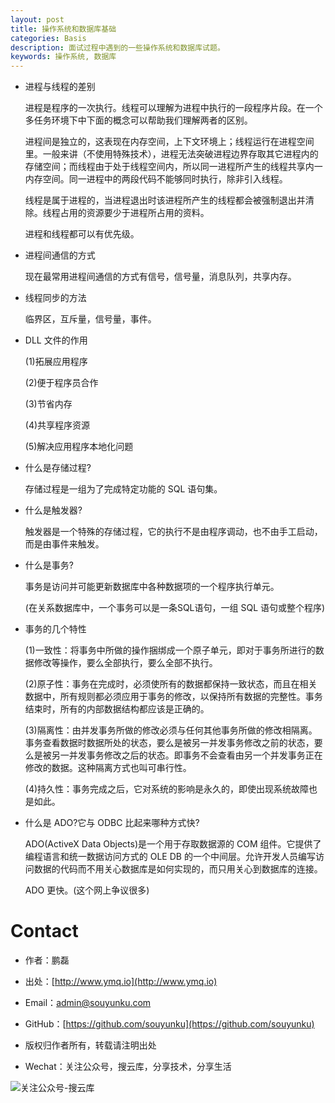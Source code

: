 ```yaml
---
layout: post
title: 操作系统和数据库基础
categories: Basis
description: 面试过程中遇到的一些操作系统和数据库试题。
keywords: 操作系统, 数据库
---
```


* 进程与线程的差别

   进程是程序的一次执行。线程可以理解为进程中执行的一段程序片段。在一个多任务环境下中下面的概念可以帮助我们理解两者的区别。

   进程间是独立的，这表现在内存空间，上下文环境上；线程运行在进程空间里。一般来讲（不使用特殊技术），进程无法突破进程边界存取其它进程内的存储空间；而线程由于处于线程空间内，所以同一进程所产生的线程共享内一内存空间。同一进程中的两段代码不能够同时执行，除非引入线程。

   线程是属于进程的，当进程退出时该进程所产生的线程都会被强制退出并清除。线程占用的资源要少于进程所占用的资料。

   进程和线程都可以有优先级。

* 进程间通信的方式

   现在最常用进程间通信的方式有信号，信号量，消息队列，共享内存。

* 线程同步的方法

   临界区，互斥量，信号量，事件。

* DLL 文件的作用

   (1)拓展应用程序

   (2)便于程序员合作

   (3)节省内存

   (4)共享程序资源

   (5)解决应用程序本地化问题

* 什么是存储过程?

   存储过程是一组为了完成特定功能的 SQL 语句集。

* 什么是触发器?

   触发器是一个特殊的存储过程，它的执行不是由程序调动，也不由手工启动，而是由事件来触发。

* 什么是事务?

   事务是访问并可能更新数据库中各种数据项的一个程序执行单元。

   (在关系数据库中，一个事务可以是一条SQL语句，一组 SQL 语句或整个程序)

* 事务的几个特性

   (1)一致性：将事务中所做的操作捆绑成一个原子单元，即对于事务所进行的数据修改等操作，要么全部执行，要么全部不执行。

   (2)原子性：事务在完成时，必须使所有的数据都保持一致状态，而且在相关数据中，所有规则都必须应用于事务的修改，以保持所有数据的完整性。事务结束时，所有的内部数据结构都应该是正确的。

   (3)隔离性：由并发事务所做的修改必须与任何其他事务所做的修改相隔离。事务查看数据时数据所处的状态，要么是被另一并发事务修改之前的状态，要么是被另一并发事务修改之后的状态。即事务不会查看由另一个并发事务正在修改的数据。这种隔离方式也叫可串行性。

   (4)持久性：事务完成之后，它对系统的影响是永久的，即使出现系统故障也是如此。

* 什么是 ADO?它与 ODBC 比起来哪种方式快?

   ADO(ActiveX Data Objects)是一个用于存取数据源的 COM 组件。它提供了编程语言和统一数据访问方式的 OLE DB 的一个中间层。允许开发人员编写访问数据的代码而不用关心数据库是如何实现的，而只用关心到数据库的连接。

   ADO 更快。(这个网上争议很多)
   
   
# Contact

 - 作者：鹏磊  
 - 出处：[http://www.ymq.io](http://www.ymq.io)  
 - Email：[admin@souyunku.com](admin@souyunku.com)  
 - GitHub：[https://github.com/souyunku](https://github.com/souyunku)  
   
 - 版权归作者所有，转载请注明出处
 - Wechat：关注公众号，搜云库，分享技术，分享生活
 
![关注公众号-搜云库](http://www.ymq.io/images/souyunku.png "搜云库")
